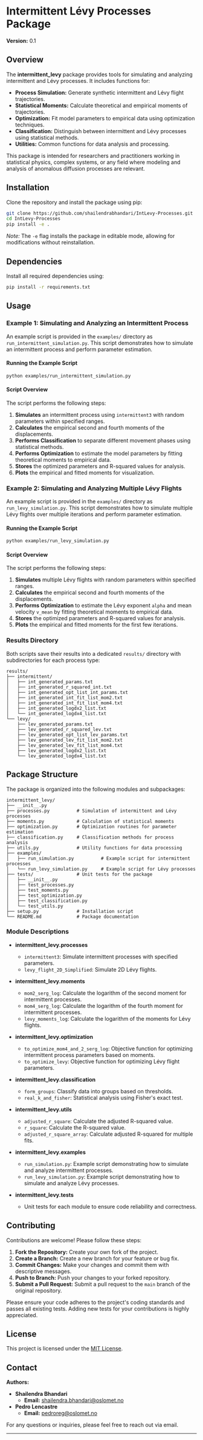 
# Intermittent Lévy Processes Package

**Version:** 0.1

## Overview

The **intermittent_levy** package provides tools for simulating and analyzing intermittent and Lévy processes. It includes functions for:

- **Process Simulation:** Generate synthetic intermittent and Lévy flight trajectories.
- **Statistical Moments:** Calculate theoretical and empirical moments of trajectories.
- **Optimization:** Fit model parameters to empirical data using optimization techniques.
- **Classification:** Distinguish between intermittent and Lévy processes using statistical methods.
- **Utilities:** Common functions for data analysis and processing.

This package is intended for researchers and practitioners working in statistical physics, complex systems, or any field where modeling and analysis of anomalous diffusion processes are relevant.

## Installation

Clone the repository and install the package using pip:

```bash
git clone https://github.com/shailendrabhandari/IntLevy-Processes.git
cd IntLevy-Processes
pip install -e .
```

*Note:* The `-e` flag installs the package in editable mode, allowing for modifications without reinstallation.

## Dependencies

Install all required dependencies using:

```bash
pip install -r requirements.txt
```


## Usage

### Example 1: Simulating and Analyzing an Intermittent Process

An example script is provided in the `examples/` directory as `run_intermittent_simulation.py`. This script demonstrates how to simulate an intermittent process and perform parameter estimation.

#### Running the Example Script

```bash
python examples/run_intermittent_simulation.py
```

#### Script Overview

The script performs the following steps:

1. **Simulates** an intermittent process using `intermittent3` with random parameters within specified ranges.
2. **Calculates** the empirical second and fourth moments of the displacements.
3. **Performs Classification** to separate different movement phases using statistical methods.
4. **Performs Optimization** to estimate the model parameters by fitting theoretical moments to empirical data.
5. **Stores** the optimized parameters and R-squared values for analysis.
6. **Plots** the empirical and fitted moments for visualization.

### Example 2: Simulating and Analyzing Multiple Lévy Flights

An example script is provided in the `examples/` directory as `run_levy_simulation.py`. This script demonstrates how to simulate multiple Lévy flights over multiple iterations and perform parameter estimation.

#### Running the Example Script

```bash
python examples/run_levy_simulation.py
```

#### Script Overview

The script performs the following steps:

1. **Simulates** multiple Lévy flights with random parameters within specified ranges.
2. **Calculates** the empirical second and fourth moments of the displacements.
3. **Performs Optimization** to estimate the Lévy exponent `alpha` and mean velocity `v_mean` by fitting theoretical moments to empirical data.
4. **Stores** the optimized parameters and R-squared values for analysis.
5. **Plots** the empirical and fitted moments for the first few iterations.

### Results Directory

Both scripts save their results into a dedicated `results/` directory with subdirectories for each process type:

```
results/
├── intermittent/
│   ├── int_generated_params.txt
│   ├── int_generated_r_squared_int.txt
│   ├── int_generated_opt_list_int_params.txt
│   ├── int_generated_int_fit_list_mom2.txt
│   ├── int_generated_int_fit_list_mom4.txt
│   ├── int_generated_logdx2_list.txt
│   └── int_generated_logdx4_list.txt
└── levy/
    ├── lev_generated_params.txt
    ├── lev_generated_r_squared_lev.txt
    ├── lev_generated_opt_list_lev_params.txt
    ├── lev_generated_lev_fit_list_mom2.txt
    ├── lev_generated_lev_fit_list_mom4.txt
    ├── lev_generated_logdx2_list.txt
    └── lev_generated_logdx4_list.txt
```

## Package Structure

The package is organized into the following modules and subpackages:

```
intermittent_levy/
├── __init__.py
├── processes.py          # Simulation of intermittent and Lévy processes
├── moments.py            # Calculation of statistical moments
├── optimization.py       # Optimization routines for parameter estimation
├── classification.py     # Classification methods for process analysis
├── utils.py              # Utility functions for data processing
├── examples/
│   ├── run_simulation.py          # Example script for intermittent processes
│   └── run_levy_simulation.py     # Example script for Lévy processes
├── tests/                # Unit tests for the package
│   ├── __init__.py
│   ├── test_processes.py
│   ├── test_moments.py
│   ├── test_optimization.py
│   ├── test_classification.py
│   └── test_utils.py
├── setup.py              # Installation script
└── README.md             # Package documentation
```

### Module Descriptions

- **intermittent_levy.processes**
  - `intermittent3`: Simulate intermittent processes with specified parameters.
  - `levy_flight_2D_Simplified`: Simulate 2D Lévy flights.

- **intermittent_levy.moments**
  - `mom2_serg_log`: Calculate the logarithm of the second moment for intermittent processes.
  - `mom4_serg_log`: Calculate the logarithm of the fourth moment for intermittent processes.
  - `levy_moments_log`: Calculate the logarithm of the moments for Lévy flights.

- **intermittent_levy.optimization**
  - `to_optimize_mom4_and_2_serg_log`: Objective function for optimizing intermittent process parameters based on moments.
  - `to_optimize_levy`: Objective function for optimizing Lévy flight parameters.

- **intermittent_levy.classification**
  - `form_groups`: Classify data into groups based on thresholds.
  - `real_k_and_fisher`: Statistical analysis using Fisher's exact test.

- **intermittent_levy.utils**
  - `adjusted_r_square`: Calculate the adjusted R-squared value.
  - `r_square`: Calculate the R-squared value.
  - `adjusted_r_square_array`: Calculate adjusted R-squared for multiple fits.

- **intermittent_levy.examples**
  - `run_simulation.py`: Example script demonstrating how to simulate and analyze intermittent processes.
  - `run_levy_simulation.py`: Example script demonstrating how to simulate and analyze Lévy processes.

- **intermittent_levy.tests**
  - Unit tests for each module to ensure code reliability and correctness.

## Contributing

Contributions are welcome! Please follow these steps:

1. **Fork the Repository:** Create your own fork of the project.
2. **Create a Branch:** Create a new branch for your feature or bug fix.
3. **Commit Changes:** Make your changes and commit them with descriptive messages.
4. **Push to Branch:** Push your changes to your forked repository.
5. **Submit a Pull Request:** Submit a pull request to the `main` branch of the original repository.

Please ensure your code adheres to the project's coding standards and passes all existing tests. Adding new tests for your contributions is highly appreciated.

## License

This project is licensed under the [MIT License](https://github.com/shailendrabhandari/IntLevy-Processes/blob/main/LICENSE).

## Contact

**Authors:**

- **Shailendra Bhandari**
  - **Email:** shailendra.bhandari@oslomet.no
- **Pedro Lencastre**
  - **Email:** pedroreg@oslomet.no

For any questions or inquiries, please feel free to reach out via email.

---
